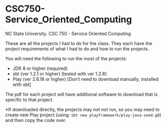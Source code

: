 # CSC750-Service_Oriented_Computing

NC State University. CSC 750 - Service Oriented Computing

These are all the projects I had to do for the class. They each have the project requirements of what I had to do and how to run the projects.

You will need the following to run the most of the projects:

- JDK 8 or higher (required)
- sbt (ver 1.2.1 or higher) [tested with ver 1.2.8]
- Play (ver 2.6.18 or higher) [Don’t need to download manually, installed with sbt]

The pdf for each project will have additional software to download that is specific to that project.

*If downloaded directly, the projects may not not run, so you may need to create new Play project (using: ```sbt new playframework/play-java-seed.g8```) and then copy the code over.
